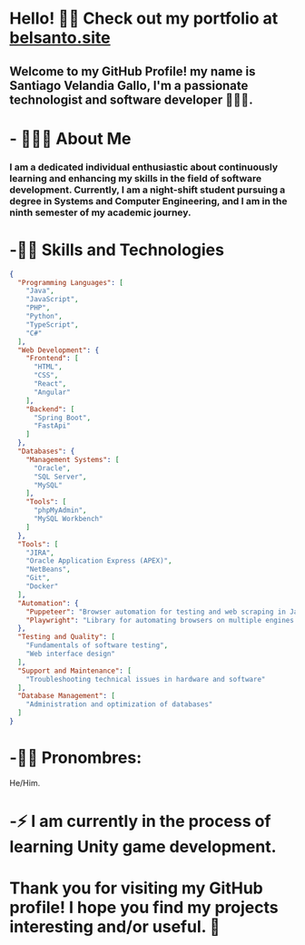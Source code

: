 <!--
**BelsantoUQ/BelsantoUQ** is a ✨ _special_ ✨ repository because its `README.md` (this file) appears on your GitHub profile.

Here are some ideas to get you started:

- 🔭 I’m currently working on ...
- 🌱 I’m currently learning ...
- 👯 I’m looking to collaborate on ...
- 🤔 I’m looking for help with ...
- 💬 Ask me about ...
- 📫 How to reach me: ...
- 😄 Pronouns: ...
- ⚡ Fun fact: ...

Proyectos Destacados
[Proyecto 1](enlace al proyecto 1): Descripción breve del proyecto y su importancia.
[Proyecto 2](enlace al proyecto 2): Descripción breve del proyecto y su impacto.
[Proyecto 3](enlace al proyecto 3): Descripción breve del proyecto y sus resultados.
-->

# Hello! 👋😄 Check out my portfolio at [belsanto.site](https://belsanto.site/)

## Welcome to my GitHub Profile! my name is Santiago Velandia Gallo, I'm a passionate technologist and software developer 🌿👩‍💻.

# - 🧑🏽‍🌾 About Me
### I am a dedicated individual enthusiastic about continuously learning and enhancing my skills in the field of software development. Currently, I am a night-shift student pursuing a degree in Systems and Computer Engineering, and I am in the ninth semester of my academic journey.

# -👨‍💼 Skills and Technologies
```json
{
  "Programming Languages": [
    "Java",
    "JavaScript",
    "PHP",
    "Python",
    "TypeScript",
    "C#"
  ],
  "Web Development": {
    "Frontend": [
      "HTML",
      "CSS",
      "React",
      "Angular"
    ],
    "Backend": [
      "Spring Boot",
      "FastApi"
    ]
  },
  "Databases": {
    "Management Systems": [
      "Oracle",
      "SQL Server",
      "MySQL"
    ],
    "Tools": [
      "phpMyAdmin",
      "MySQL Workbench"
    ]
  },
  "Tools": [
    "JIRA",
    "Oracle Application Express (APEX)",
    "NetBeans",
    "Git",
    "Docker"
  ],
  "Automation": {
    "Puppeteer": "Browser automation for testing and web scraping in JavaScript.",
    "Playwright": "Library for automating browsers on multiple engines (Chromium, Firefox, WebKit)."
  },
  "Testing and Quality": [
    "Fundamentals of software testing",
    "Web interface design"
  ],
  "Support and Maintenance": [
    "Troubleshooting technical issues in hardware and software"
  ],
  "Database Management": [
    "Administration and optimization of databases"
  ]
}

```
# -🤵🏽 Pronombres: 
  He/Him.
# -⚡ I am currently in the process of learning Unity game development. 

# Thank you for visiting my GitHub profile! I hope you find my projects interesting and/or useful. 😬
